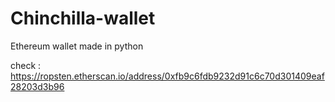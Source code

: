 # Chinchilla-wallet
Ethereum wallet made in python


check : https://ropsten.etherscan.io/address/0xfb9c6fdb9232d91c6c70d301409eaf28203d3b96
